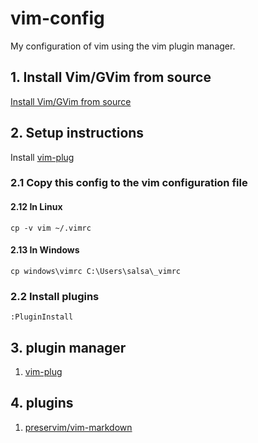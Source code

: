 # vim-config
My configuration of vim using the vim plugin manager.

## 1. Install Vim/GVim from source
[Install Vim/GVim from source](./install_vim_gvim_from_source.md)

## 2. Setup instructions

Install [vim-plug](https://github.com/junegunn/vim-plug)

### 2.1 Copy this config to the vim configuration file
#### 2.12 In Linux
```
cp -v vim ~/.vimrc
```
#### 2.13 In Windows
```
cp windows\vimrc C:\Users\salsa\_vimrc
```

### 2.2 Install plugins
```
:PluginInstall
```

## 3. plugin manager
1. [vim-plug](https://github.com/junegunn/vim-plug)

## 4. plugins
1. [preservim/vim-markdown](https://github.com/preservim/vim-markdown)

